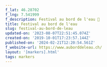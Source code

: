 ```yaml
---
f_lat: 46.28702
f_lng: 7.541999
f_description: Festival au bord de l'eau 🍹
title: Festival au bord de l'eau
slug: festival-au-bord-de-leau
updated-on: '2023-08-07T22:51:45.074Z'
created-on: '2019-10-01T17:23:57.144Z'
published-on: '2024-02-21T12:20:54.561Z'
f_website-url: https://www.auborddeleau.ch/
layout: '[markers].html'
tags: markers
---
```



